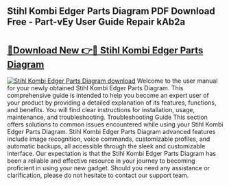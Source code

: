 ## Stihl Kombi Edger Parts Diagram PDF Download Free - Part-vEy User Guide Repair kAb2a

# <h2><a href="http://dfstbwd.blite.top/?on=Stihl+Kombi+Edger+Parts+Diagram">🔗Download New 👉🔴 Stihl Kombi Edger Parts Diagram</a></h2>

[![Stihl Kombi Edger Parts Diagram download](https://i.imgur.com/lujVjoI.png)](http://dfstbwd.blite.top/?on=Stihl+Kombi+Edger+Parts+Diagram)
Welcome to the user manual for your newly obtained Stihl Kombi Edger Parts Diagram. This comprehensive guide is intended to help you become an expert user of your product by providing a detailed explanation of its features, functions, and benefits. You will find clear instructions for installation, usage, maintenance, and troubleshooting. Troubleshooting Guide This section offers solutions to common issues encountered while using your Stihl Kombi Edger Parts Diagram. Stihl Kombi Edger Parts Diagram advanced features include image recognition, voice commands, customizable profiles, and automatic backups, all accessible through the sleek and customizable interface. Our expectation is that the Stihl Kombi Edger Parts Diagram has been a reliable and effective resource in your journey to becoming proficient in using your new gadget. Should you need any assistance or clarification, please do not hesitate to contact our support team.

